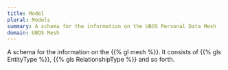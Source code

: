 ```yaml
---
title: Model
plural: Models
summary: A schema for the information on the UBOS Personal Data Mesh
domain: UBOS Mesh
---
```


A schema for the information on the {{% gl mesh %}}. It consists of
{{% gls EntityType %}}, {{% gls RelationshipType %}} and so forth.

